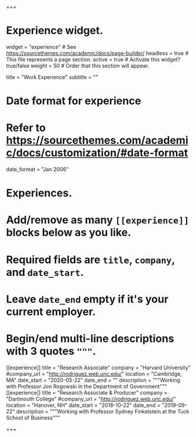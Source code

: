 +++
# Experience widget.
widget = "experience"  # See https://sourcethemes.com/academic/docs/page-builder/
headless = true  # This file represents a page section.
active = true  # Activate this widget? true/false
weight = 50  # Order that this section will appear.

title = "Work Experience"
subtitle = ""

# Date format for experience
#   Refer to https://sourcethemes.com/academic/docs/customization/#date-format
date_format = "Jan 2006"

# Experiences.
#   Add/remove as many `[[experience]]` blocks below as you like.
#   Required fields are `title`, `company`, and `date_start`.
#   Leave `date_end` empty if it's your current employer.
#   Begin/end multi-line descriptions with 3 quotes `"""`.
[[experience]]
  title = "Research Associate"
  company = "Harvard University"
  #company_url = "http://rodriguez.web.unc.edu/"
  location = "Cambridge, MA"
  date_start = "2020-05-22"
  date_end = ""
  description = """Working with Professor Jon Rogowski in the Department of Government"""
[[experience]]
  title = "Research Associate & Producer"
  company = "Dartmouth College"
  #company_url = "http://rodriguez.web.unc.edu/"
  location = "Hanover, NH"
  date_start = "2018-10-22"
  date_end = "2019-09-22"
  description = """Working with Professor Sydney Finkelstein at the Tuck School of Business"""

+++
